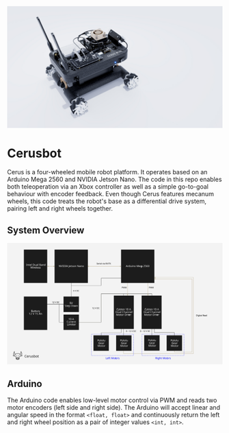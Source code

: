 ![Cerusbot](https://github.com/2788west/cerusbot/blob/master/cerusbot.jpg?raw=true)

# Cerusbot

Cerus is a four-wheeled mobile robot platform. It operates based on an Arduino Mega 2560 and NVIDIA Jetson Nano. The code in this repo enables both teleoperation via an Xbox controller as well as a simple go-to-goal behaviour with encoder feedback. Even though Cerus features mecanum wheels, this code treats the robot's base as a differential drive system, pairing left and right wheels together.

## System Overview
![Block Diagram](https://raw.githubusercontent.com/2788west/cerusbot/c17cc8c20f015579d99ba5fb8604a7d372f4df92/block_diagram.svg)


## Arduino

The Arduino code enables low-level motor control via PWM and reads two motor encoders (left side and right side). The Arduino will accept linear and angular speed in the format `<float, float>` and continuously return the left and right wheel position as a pair of integer values `<int, int>`. 
